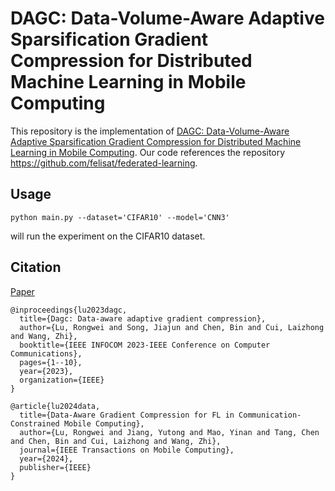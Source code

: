 # DAGC: Data-Volume-Aware Adaptive Sparsification Gradient Compression for Distributed Machine Learning in Mobile Computing

This repository is the implementation of  [DAGC: Data-Volume-Aware Adaptive Sparsification Gradient Compression for Distributed Machine Learning in Mobile Computing](https://arxiv.org/abs/2311.07324). Our code references the repository https://github.com/felisat/federated-learning.

## Usage

`python main.py --dataset='CIFAR10' --model='CNN3'`

will run the experiment on the CIFAR10 dataset.

## Citation

[Paper](https://arxiv.org/abs/2311.07324)

```
@inproceedings{lu2023dagc,
  title={Dagc: Data-aware adaptive gradient compression},
  author={Lu, Rongwei and Song, Jiajun and Chen, Bin and Cui, Laizhong and Wang, Zhi},
  booktitle={IEEE INFOCOM 2023-IEEE Conference on Computer Communications},
  pages={1--10},
  year={2023},
  organization={IEEE}
}

​@article{lu2024data,
  title={Data-Aware Gradient Compression for FL in Communication-Constrained Mobile Computing},
  author={Lu, Rongwei and Jiang, Yutong and Mao, Yinan and Tang, Chen and Chen, Bin and Cui, Laizhong and Wang, Zhi},
  journal={IEEE Transactions on Mobile Computing},
  year={2024},
  publisher={IEEE}
}
```
